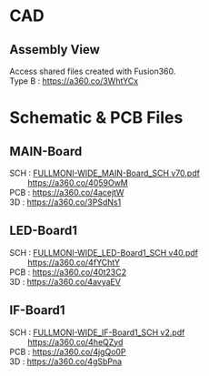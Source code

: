 # CAD
## Assembly View
Access shared files created with Fusion360.<br>
Type B : https://a360.co/3WhtYCx

# Schematic & PCB Files
## MAIN-Board
 SCH : [FULLMONI-WIDE_MAIN-Board_SCH v70.pdf](https://github.com/tomoya723/FULLMONI-WIDE/blob/main/PCB/FULLMONI-WIDE_MAIN-Board_SCH%20v70.pdf)<br>
 &emsp;&emsp; https://a360.co/4059OwM<br>
 PCB : https://a360.co/4acejtW<br>
 3D : https://a360.co/3PSdNs1<br>
## LED-Board1
 SCH : [FULLMONI-WIDE_LED-Board1_SCH v40.pdf](https://github.com/tomoya723/FULLMONI-WIDE/blob/main/PCB/FULLMONI-WIDE_LED-Board1_SCH%20v40.pdf)<br>
&emsp;&emsp; https://a360.co/4fYChtY<br>
 PCB : https://a360.co/40t23C2<br>
 3D : https://a360.co/4avyaEV<br>
## IF-Board1
 SCH : [FULLMONI-WIDE_IF-Board1_SCH v2.pdf](https://github.com/tomoya723/FULLMONI-WIDE/blob/main/PCB/FULLMONI-WIDE_IF-Board1_SCH%20v2.pdf)<br>
&emsp;&emsp; https://a360.co/4heQZyd<br>
 PCB : https://a360.co/4jgQo0P<br>
 3D : https://a360.co/4gSbPna<br>
